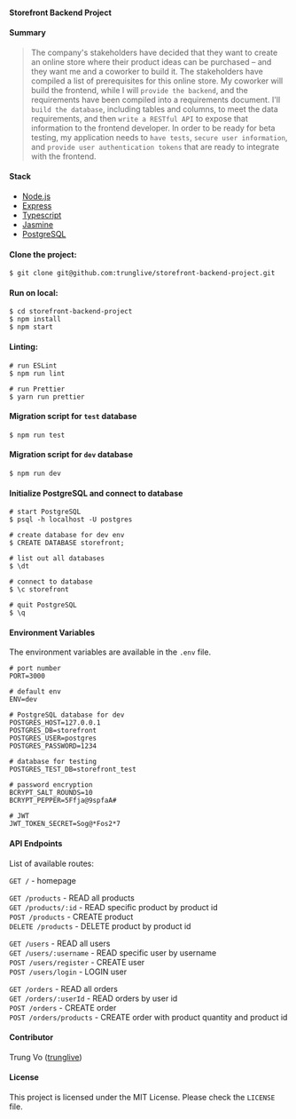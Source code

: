 #### Storefront Backend Project

#### Summary
> The company's stakeholders have decided that they want to create an online store where their product ideas can be purchased – and they want me and a coworker to build it.
The stakeholders have compiled a list of prerequisites for this online store. My coworker will build the frontend, while I will `provide the backend`, and the requirements have been compiled into a requirements document.
I'll `build the database`, including tables and columns, to meet the data requirements, and then `write a RESTful API` to expose that information to the frontend developer.
In order to be ready for beta testing, my application needs to `have tests`, `secure user information`, and `provide user authentication tokens` that are ready to integrate with the frontend.

#### Stack

* [Node.js](https://github.com/nodejs/node)
* [Express](https://github.com/expressjs/express)
* [Typescript](https://github.com/microsoft/TypeScript)
* [Jasmine](https://github.com/jasmine/jasmine)
* [PostgreSQL](https://github.com/postgres/postgres)

#### Clone the project:

```shell
$ git clone git@github.com:trunglive/storefront-backend-project.git
```

#### Run on local:

```shell
$ cd storefront-backend-project
$ npm install
$ npm start
```

#### Linting:

```shell
# run ESLint
$ npm run lint

# run Prettier
$ yarn run prettier
```

#### Migration script for `test` database

```shell
$ npm run test
```

#### Migration script for `dev` database

```shell
$ npm run dev
```

#### Initialize PostgreSQL and connect to database

```shell
# start PostgreSQL
$ psql -h localhost -U postgres

# create database for dev env
$ CREATE DATABASE storefront;

# list out all databases
$ \dt

# connect to database
$ \c storefront

# quit PostgreSQL
$ \q
```

#### Environment Variables

The environment variables are available in the `.env` file.

```shell
# port number
PORT=3000

# default env
ENV=dev

# PostgreSQL database for dev
POSTGRES_HOST=127.0.0.1
POSTGRES_DB=storefront
POSTGRES_USER=postgres
POSTGRES_PASSWORD=1234

# database for testing
POSTGRES_TEST_DB=storefront_test

# password encryption
BCRYPT_SALT_ROUNDS=10
BCRYPT_PEPPER=5Ffja@9spfaA#

# JWT
JWT_TOKEN_SECRET=Sog@*Fos2*7
```

#### API Endpoints

List of available routes:

`GET /` - homepage

`GET /products` - READ all products\
`GET /products/:id` - READ specific product by product id\
`POST /products` - CREATE product\
`DELETE /products` - DELETE product by product id

`GET /users` - READ all users\
`GET /users/:username` - READ specific user by username\
`POST /users/register` - CREATE user\
`POST /users/login` - LOGIN user

`GET /orders` - READ all orders\
`GET /orders/:userId` - READ orders by user id\
`POST /orders` - CREATE order\
`POST /orders/products` - CREATE order with product quantity and product id

#### Contributor

Trung Vo ([trunglive](https://github.com/trunglive))

#### License

This project is licensed under the MIT License. Please check the `LICENSE` file.
